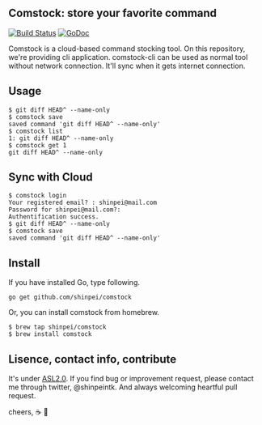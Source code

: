 ## Comstock: store your favorite command

[![Build Status](https://drone.io/github.com/shinpei/comstock/status.png)](https://drone.io/github.com/shinpei/comstock/latest)
[![GoDoc](https://godoc.org/github.com/shinpei/comstock?status.png)](https://godoc.org/github.com/shinpei/comstock)

Comstock is a cloud-based command stocking tool. On this repository, we're providing cli application. comstock-cli can be used as normal tool without network connection. It'll sync when it gets internet connection.

<!--
## Motivation
We have a plenty of convenient command line tools nowadays, such as `git`, `brew`, `chef`,  Thanks to github, providing commands become a fame for developers, making good tools is now a orner.
-->

## Usage
```
$ git diff HEAD^ --name-only
$ comstock save
saved command 'git diff HEAD^ --name-only'
$ comstock list
1: git diff HEAD^ --name-only
$ comstock get 1
git diff HEAD^ --name-only
```

## Sync with Cloud

```
$ comstock login
Your registered email? : shinpei@mail.com
Password for shinpei@mail.com?:
Authentification success.
$ git diff HEAD^ --name-only
$ comstock save
saved command 'git diff HEAD^ --name-only'
```

## Install
If you have installed Go, type following.
```
go get github.com/shinpei/comstock
```
Or, you can install comstock from homebrew.
```
$ brew tap shinpei/comstock
$ brew install comstock
```

## Lisence, contact info, contribute
It's under [ASL2.0](http://www.apache.org/licenses/LICENSE-2.0). If you find bug or improvement request, please contact me through twitter, @shinpeintk. And always welcoming heartful pull request.

cheers, :coffee: :moyai:





